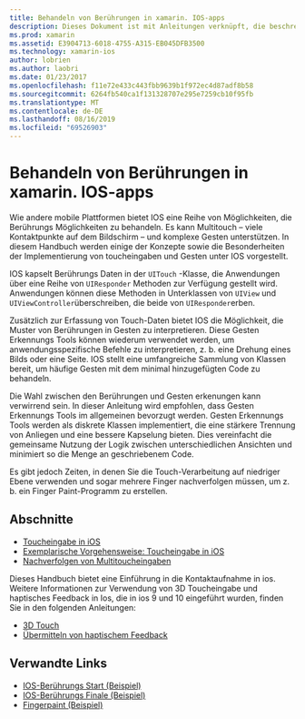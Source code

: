 ```yaml
---
title: Behandeln von Berührungen in xamarin. IOS-apps
description: Dieses Dokument ist mit Anleitungen verknüpft, die beschreiben, wie Touch, Multitouch, Gesten und 3D-Touch in einer xamarin. IOS-App verwendet werden.
ms.prod: xamarin
ms.assetid: E3904713-6018-4755-A315-EB045DFB3500
ms.technology: xamarin-ios
author: lobrien
ms.author: laobri
ms.date: 01/23/2017
ms.openlocfilehash: f11e72e433c443fbb9639b1f972ec4d87adf8b58
ms.sourcegitcommit: 6264fb540ca1f131328707e295e7259cb10f95fb
ms.translationtype: MT
ms.contentlocale: de-DE
ms.lasthandoff: 08/16/2019
ms.locfileid: "69526903"
---
```

# <a name="handling-touch-in-xamarinios-apps"></a>Behandeln von Berührungen in xamarin. IOS-apps

Wie andere mobile Plattformen bietet IOS eine Reihe von Möglichkeiten, die Berührungs Möglichkeiten zu behandeln. Es kann Multitouch – viele Kontaktpunkte auf dem Bildschirm – und komplexe Gesten unterstützen. In diesem Handbuch werden einige der Konzepte sowie die Besonderheiten der Implementierung von toucheingaben und Gesten unter IOS vorgestellt.

IOS kapselt Berührungs Daten in der `UITouch` -Klasse, die Anwendungen über eine Reihe von `UIResponder` Methoden zur Verfügung gestellt wird. Anwendungen können diese Methoden in Unterklassen von `UIView` und `UIViewController`überschreiben, die beide von `UIResponder`erben.

Zusätzlich zur Erfassung von Touch-Daten bietet IOS die Möglichkeit, die Muster von Berührungen in Gesten zu interpretieren. Diese Gesten Erkennungs Tools können wiederum verwendet werden, um anwendungsspezifische Befehle zu interpretieren, z. b. eine Drehung eines Bilds oder eine Seite. IOS stellt eine umfangreiche Sammlung von Klassen bereit, um häufige Gesten mit dem minimal hinzugefügten Code zu behandeln.

Die Wahl zwischen den Berührungen und Gesten erkenungen kann verwirrend sein. In dieser Anleitung wird empfohlen, dass Gesten Erkennungs Tools im allgemeinen bevorzugt werden. Gesten Erkennungs Tools werden als diskrete Klassen implementiert, die eine stärkere Trennung von Anliegen und eine bessere Kapselung bieten. Dies vereinfacht die gemeinsame Nutzung der Logik zwischen unterschiedlichen Ansichten und minimiert so die Menge an geschriebenem Code.

Es gibt jedoch Zeiten, in denen Sie die Touch-Verarbeitung auf niedriger Ebene verwenden und sogar mehrere Finger nachverfolgen müssen, um z. b. ein Finger Paint-Programm zu erstellen.

## <a name="sections"></a>Abschnitte

- [Toucheingabe in iOS](touch-in-ios.md)
- [Exemplarische Vorgehensweise: Toucheingabe in iOS](ios-touch-walkthrough.md)
- [Nachverfolgen von Multitoucheingaben](touch-tracking.md)

Dieses Handbuch bietet eine Einführung in die Kontaktaufnahme in ios. Weitere Informationen zur Verwendung von 3D Toucheingabe und haptisches Feedback in Ios, die in ios 9 und 10 eingeführt wurden, finden Sie in den folgenden Anleitungen:

* [3D Touch](~/ios/platform/3d-touch.md)
* [Übermitteln von haptischem Feedback](~/ios/user-interface/ios-ui/haptic-feedback.md)

## <a name="related-links"></a>Verwandte Links

- [IOS-Berührungs Start (Beispiel)](https://docs.microsoft.com/samples/xamarin/ios-samples/applicationfundamentals-touch-start)
- [IOS-Berührungs Finale (Beispiel)](https://docs.microsoft.com/samples/xamarin/ios-samples/applicationfundamentals-touch-final)
- [Fingerpaint (Beispiel)](https://docs.microsoft.com/samples/xamarin/ios-samples/applicationfundamentals-fingerpaint)

